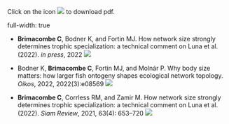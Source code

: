 Click on the icon <img src="https://chrisb590.github.io/images/file-cloud-download.png"> to download pdf.

full-width: true

* **Brimacombe C**,  Bodner K, and Fortin MJ. How network size strongly determines trophic specialization: a technical comment on
Luna et al. (2022). *in press*, 2022 [<img src="https://chrisb590.github.io/images/file-cloud-download.png">](https://chrisb590.github.io/pdf/brimacombe_2022_ecology_letters.pdf)

* Bodner K, **Brimacombe C**, Fortin MJ, and Moln&aacute;r P. Why body size matters: how larger fish ontogeny shapes ecological network topology. *Oikos*, 2022, 2022(3):e08569 [<img src="https://chrisb590.github.io/images/file-cloud-download.png">](https://chrisb590.github.io/pdf/bodner_2022_oikos.pdf)

* **Brimacombe C**,  Corrless RM, and Zamir M. How network size strongly determines trophic specialization: a technical comment on
Luna et al. (2022). *Siam Review*, 2021, 63(4): 653–720 [<img src="https://chrisb590.github.io/images/file-cloud-download.png">](https://epubs.siam.org/doi/pdf/10.1137/20M135786X)
